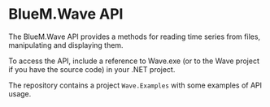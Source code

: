# BlueM.Wave API
The BlueM.Wave API provides a methods for reading time series from files, manipulating and displaying them.

To access the API, include a reference to Wave.exe (or to the Wave project if you have the source code) in your .NET project.

The repository contains a project `Wave.Examples` with some examples of API usage.
